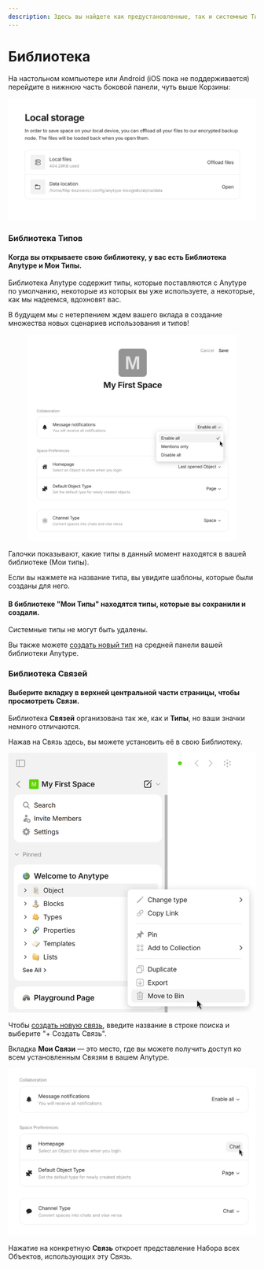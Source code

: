 ```yaml
---
description: Здесь вы найдете как предустановленные, так и системные Типы, которые помогут вам начать работу!
---
```


# Библиотека

На настольном компьютере или Android (iOS пока не поддерживается) перейдите в нижнюю часть боковой панели, чуть выше Корзины:

![](<../../.gitbook/assets/image (31).png>)

### Библиотека Типов

#### Когда вы открываете свою библиотеку, у вас есть **Библиотека Anytype** и **Мои Типы**.

Библиотека Anytype содержит типы, которые поставляются с Anytype по умолчанию, некоторые из которых вы уже используете, а некоторые, как мы надеемся, вдохновят вас.

В будущем мы с нетерпением ждем вашего вклада в создание множества новых сценариев использования и типов!

<figure><img src="../../.gitbook/assets/image (11).png" alt=""><figcaption></figcaption></figure>

Галочки показывают, какие типы в данный момент находятся в вашей библиотеке (Мои типы).

Если вы нажмете на название типа, вы увидите шаблоны, которые были созданы для него.

#### В библиотеке "Мои Типы" находятся типы, которые вы сохранили и создали.

Системные типы не могут быть удалены.

Вы также можете [создать новый тип](types/create-a-new-type.md "mention") на средней панели вашей библиотеки Anytype.

### Библиотека Связей

#### Выберите вкладку в верхней центральной части страницы, чтобы просмотреть Связи.

Библиотека **Связей** организована так же, как и **Типы**, но ваши значки немного отличаются.

Нажав на Связь здесь, вы можете установить её в свою Библиотеку.

![](<../../.gitbook/assets/image (39).png>)

Чтобы [создать новую связь](relations/create-a-new-relation-1.md "mention"), введите название в строке поиска и выберите "+ Создать Связь".

Вкладка **Мои Связи** — это место, где вы можете получить доступ ко всем установленным Связям в вашем Anytype.

![](<../../.gitbook/assets/image (13).png>)

Нажатие на конкретную **Связь** откроет представление Набора всех Объектов, использующих эту Связь.

